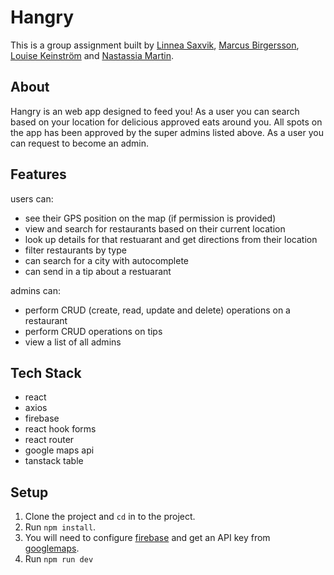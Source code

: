 # Hangry
This is a group assignment built by  [Linnea Saxvik](https://github.com/saxvik), [Marcus Birgersson](https://github.com/Mabi-xD), [Louise Keinström](https://github.com/louisekeinstrom) and [Nastassia Martin](https://github.com/nastassia-martin).

## About
Hangry is an web app designed to feed you! As a user you can search based on your location for delicious approved eats around you. All spots on the app has been approved by the super admins listed above. As a user you can request to become an admin.

## Features
users can:
- see their GPS position on the map (if permission is provided)
- view and search for restaurants based on their current location
- look up details for that restuarant and get directions from their location
- filter restaurants by type
- can search for a city with autocomplete
- can send in a tip about a restuarant

admins can:
- perform CRUD (create, read, update and delete) operations on a restaurant
- perform CRUD operations on tips
- view a list of all admins

## Tech Stack
- react
- axios
- firebase
- react hook forms
- react router
- google maps api
- tanstack table

## Setup
1. Clone the project and `cd` in to the project.
2. Run `npm install`.
3. You will need to configure [firebase](https://firebase.google.com) and get an API key from [googlemaps](https://developers.google.com/maps).
4. Run `npm run dev`
